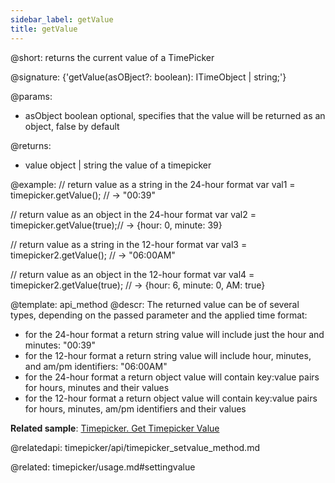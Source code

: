 ```yaml
---
sidebar_label: getValue
title: getValue
---          
```


@short: returns the current value of a TimePicker

@signature: {'getValue(asOBject?: boolean): ITimeObject | string;'}

@params:
* asObject 		boolean		 optional, specifies that the value will be returned as an object, false by default

@returns:
- value	 		object | string		 the value of a timepicker

@example:
// return value as a string in the 24-hour format
var val1 = timepicker.getValue(); // -> "00:39" 

// return value as an object in the 24-hour format
var val2 = timepicker.getValue(true);// -> {hour: 0, minute: 39}

// return value as a string in the 12-hour format
var val3 = timepicker2.getValue(); // -> "06:00AM"

// return value as an object in the 12-hour format
var val4 = timepicker2.getValue(true); // -> {hour: 6, minute: 0, AM: true}


@template: api_method
@descr:
The returned value can be of several types, depending on the passed parameter and the applied time format:

- for the 24-hour format a return string value will include just the hour and minutes: "00:39"
- for the 12-hour format a return string value will include hour, minutes, and am/pm identifiers: "06:00AM"
- for the 24-hour format a return object value will contain key:value pairs for hours, minutes and their values
- for the 12-hour format a return object value will contain key:value pairs for hours, minutes, am/pm identifiers and their values

**Related sample**: [Timepicker. Get Timepicker Value](https://snippet.dhtmlx.com/k4atpgnd)

@relatedapi:
timepicker/api/timepicker_setvalue_method.md

@related: timepicker/usage.md#settingvalue

